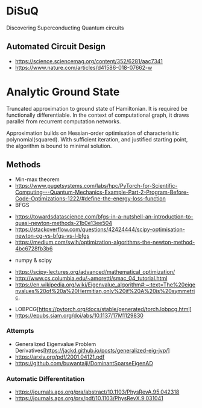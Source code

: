 # DiSuQ
Discovering Superconducting Quantum circuits

## Automated Circuit Design
* https://science.sciencemag.org/content/352/6281/aac7341
* https://www.nature.com/articles/d41586-018-07662-w

# Analytic Ground State
Truncated approximation to ground state of Hamiltonian. It is required be functionally differentiable.
In the context of computational graph, it draws parallel from recurrent computation networks.

Approximation builds on Hessian-order optimisation of characterisitic polynomial(squared).
With sufficient iteration, and justified starting point, the algorithm is bound to minimal solution.

## Methods
* Min-max theorem
* https://www.pugetsystems.com/labs/hpc/PyTorch-for-Scientific-Computing---Quantum-Mechanics-Example-Part-2-Program-Before-Code-Optimizations-1222/#define-the-energy-loss-function
* BFGS
- https://towardsdatascience.com/bfgs-in-a-nutshell-an-introduction-to-quasi-newton-methods-21b0e13ee504
- https://stackoverflow.com/questions/42424444/scipy-optimisation-newton-cg-vs-bfgs-vs-l-bfgs
- https://medium.com/swlh/optimization-algorithms-the-newton-method-4bc6728fb3b6
* numpy & scipy
- https://scipy-lectures.org/advanced/mathematical_optimization/
- http://www.cs.columbia.edu/~amoretti/smac_04_tutorial.html
- https://en.wikipedia.org/wiki/Eigenvalue_algorithm#:~:text=The%20eigenvalues%20of%20a%20Hermitian,only%20if%20A%20is%20symmetric.

* LOBPCG[https://pytorch.org/docs/stable/generated/torch.lobpcg.html]
* https://epubs.siam.org/doi/abs/10.1137/17M1129830

 

### Attempts
* Generalized Eigenvalue Problem Derivatives[https://jackd.github.io/posts/generalized-eig-jvp/]
* https://arxiv.org/pdf/2001.04121.pdf
* https://github.com/buwantaiji/DominantSparseEigenAD
### Automatic Differentitation
* https://journals.aps.org/pra/abstract/10.1103/PhysRevA.95.042318
* https://journals.aps.org/prx/pdf/10.1103/PhysRevX.9.031041 
